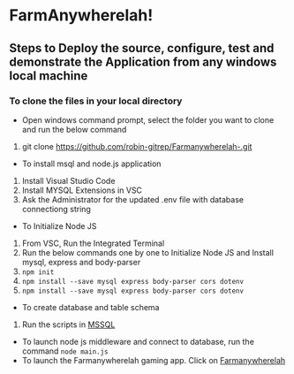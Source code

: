 # FarmAnywherelah!

## Steps to Deploy the source, configure, test and demonstrate the Application from any windows local machine

### To clone the files in your local directory
* Open windows command prompt, select the folder you want to clone and run the below command
1. git clone https://github.com/robin-gitrep/Farmanywherelah-.git
* To install msql and node.js application
1. Install Visual Studio Code
1. Install MYSQL Extensions in VSC
1. Ask the Administrator for the updated .env file with database connectiong string
* To Initialize Node JS
1. From VSC, Run the Integrated Terminal
1. Run the below commands one by one to Initialize Node JS and Install mysql, express and body-parser
1. `npm init`
1. `npm install --save mysql express body-parser cors dotenv`
1. `npm install --save mysql express body-parser cors dotenv` 
* To create database and table schema
1. Run the scripts in [MSSQL](https://github.com/robin-gitrep/Wiki/blob/main/SQL_DB_Scripts.sql)
* To launch node js middleware and connect to database, run the command
`node main.js`
* To launch the Farmanywherelah gaming app. Click on [Farmanywherelah](http://localhost:3000/index.html)

